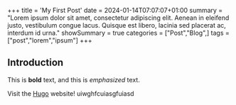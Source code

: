 +++
title = 'My First Post'
date = 2024-01-14T07:07:07+01:00
summary = "Lorem ipsum dolor sit amet, consectetur adipiscing elit. Aenean in eleifend justo, vestibulum congue lacus. Quisque est libero, lacinia sed placerat ac, interdum id urna."
showSummary = true
categories = ["Post","Blog",]
tags = ["post","lorem","ipsum"]
+++
## Introduction

This is **bold** text, and this is *emphasized* text.

Visit the [Hugo](https://gohugo.io) website!
uiwghfcuiasgfuiasd
